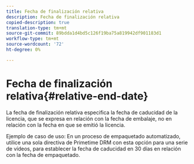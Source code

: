 ```yaml
---
title: Fecha de finalización relativa
description: Fecha de finalización relativa
copied-description: true
translation-type: tm+mt
source-git-commit: 89bdda1d4bd5c126f19ba75a819942df901183d1
workflow-type: tm+mt
source-wordcount: '72'
ht-degree: 0%

---
```



# Fecha de finalización relativa{#relative-end-date}

La fecha de finalización relativa especifica la fecha de caducidad de la licencia, que se expresa en relación con la fecha de embalaje, no en relación con la fecha en que se emitió la licencia.

Ejemplo de caso de uso: En un proceso de empaquetado automatizado, utilice una sola directiva de Primetime DRM con esta opción para una serie de vídeos, para establecer la fecha de caducidad en 30 días en relación con la fecha de empaquetado.
